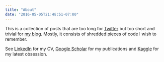 ```yaml
---
title: "About"
date: "2016-05-05T21:48:51-07:00"
---
```


This is a collection of posts that are too long for [Twitter](http://www.twitter.com/simecek42) but too short and trivial for [my blog](http://applyr.blogspot.com). Mostly, it consists of shredded pieces of code I wish to remember. 

See [LinkedIn](https://www.linkedin.com/in/simecekpetr) for my CV, [Google Scholar](https://scholar.google.com/citations?user=248ewekAAAAJ&hl=en) for my publications and [Kaggle](https://www.kaggle.com/simecek) for my latest obsession.